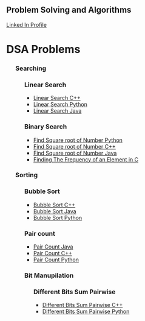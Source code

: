 <h2>Problem Solving and Algorithms</h2>
</head>

<body>
<a href="https://www.linkedin.com/in/praveen-acharya-226a22125/">Linked In Profile</a>
 
<h1>DSA Problems</h1>
  
<ul>
  <h3>Searching</h3>
  <ul class="ulr">
    <h3>Linear Search</h3>
    <ul>
    <li><a href="https://github.com/Hacker-Pravii/Backend-Development/blob/main/Linear%20Search">Linear Search C++</a></li>
    <li><a href="https://github.com/Hacker-Pravii/Backend-Development/blob/main/Linear%20Search%20Python">Linear Search Python</a></li>
    <li><a href="https://github.com/Hacker-Pravii/Backend-Development/blob/main/Linear%20Search%20Java">Linear Search Java</a></li>
     </ul>
  </ul>
  <ul class="ulr">
    <h3>Binary Search</h3>
    <ul>
    <li><a href="https://github.com/PraviinPravii/Backend-Development/blob/main/Binary%20Search%20Square%20root%20of%20a%20number%20Python.py">Find Square root of Number Python</a></li>
     <li><a href="https://github.com/PraviinPravii/Backend-Development/blob/main/Binary%20Search%20Square%20root%20of%20a%20number%20C%2B%2B.cpp">Find Square root of Number C++</a></li>
     <li><a href="https://github.com/PraviinPravii/Backend-Development/blob/main/Binary%20Search%20Square%20root%20of%20a%20number%20Java.java">Find Square root of Number Java</a></li>
     <li><a href="https://github.com/PraviinPravii/Backend-Development/blob/main/BS_Frequency_of_element.c">Finding The Frequency of an Element in C</a></li>
     </ul>
     
  </ul>
 
 
 
  <h3>Sorting</h3>
  <ul class="ulr">
    <h3>Bubble Sort</h3>
    <ul>
    <li><a href="https://github.com/Hacker-Pravii/Backend-Development/blob/main/Bubble%20Sort%20C%2B%2B">Bubble Sort C++</a></li>
    <li><a href="https://github.com/Hacker-Pravii/Backend-Development/blob/main/Bubble%20Sort%20Java">Bubble Sort Java</a></li>
    <li><a href="https://github.com/Hacker-Pravii/Backend-Development/blob/main/Bubble%20Sort%20Python">Bubble Sort Python</a></li>
     </ul>
  </ul>
 
 

  
  
  
  

  <ul style="list-style-type:disc">
    <h3>Pair count</h3>
    <ul>
    <li><a href="https://github.com/Hacker-Pravii/Backend-Development/blob/main/Pair%20count%20Java">Pair Count Java</a></li>
    <li><a href="https://github.com/Hacker-Pravii/Backend-Development/blob/main/Pair%20count%20C%2B%2B">Pair Count C++</a></li>
    <li><a href="https://github.com/Hacker-Pravii/Backend-Development/blob/main/Pair%20count%20Python">Pair Count Python</a></li>
     </ul>
  </ul>
  
  <ul>
  <h3>Bit Manupilation</h3>
  <ul class="list-style-type:disc">
    <h3>Different Bits Sum Pairwise</h3>
    <ul>
    <li><a href="https://github.com/PraviinPravii/Backend-Development/blob/main/different_bit_sum_C%2B%2B.cpp">Different Bits Sum Pairwise C++</a></li>
    <li><a href="https://github.com/PraviinPravii/Backend-Development/blob/main/Defferent_bits_sum.py">Different Bits Sum Pairwise Python</a></li>
     </ul>
  </ul>
  
  
 


  
  

</ul>
  

</body>
</html>
